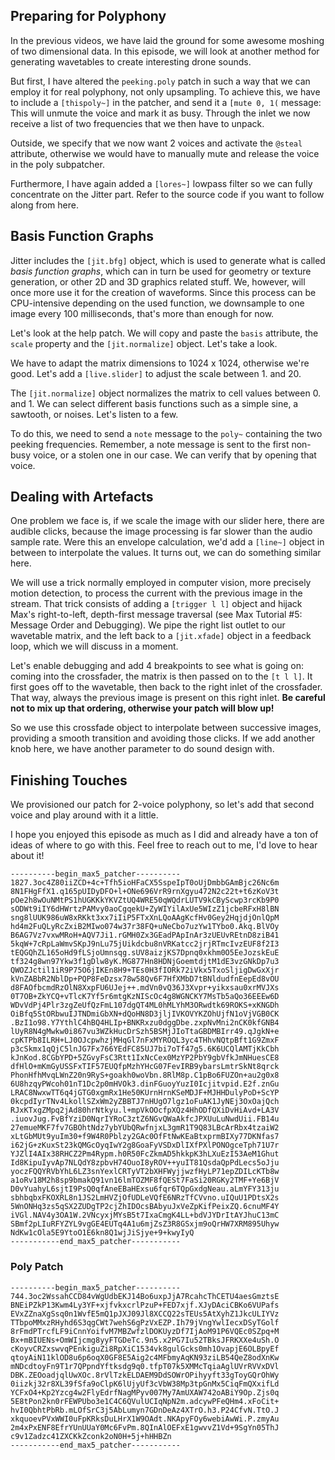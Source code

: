 ## Preparing for Polyphony

In the previous videos, we have laid the ground for some awesome moshing of two dimensional data. In this episode, we will look at another method for generating wavetables to create interesting drone sounds.

But first, I have altered the `peeking.poly` patch in such a way that we can employ it for real polyphony, not only upsampling. To achieve this, we have to include a `[thispoly~]` in the patcher, and send it a `[mute 0, 1(` message: This will unmute the voice and mark it as busy. Through the inlet we now receive a list of two frequencies that we then have to unpack.

Outside, we specify that we now want 2 voices and activate the `@steal` attribute, otherwise we would have to manually mute and release the voice in the poly subpatcher.

Furthermore, I have again added a `[lores~]` lowpass filter so we can fully concentrate on the Jitter part. Refer to the source code if you want to follow along from here.

## Basis Function Graphs

Jitter includes the `[jit.bfg]` object, which is used to generate what is called _basis function graphs_, which can in turn be used for geometry or texture generation, or other 2D and 3D graphics related stuff. We, however, will once more use it for the creation of waveforms. Since this process can be CPU-intensive depending on the used function, we downsample to one image every 100 milliseconds, that's more than enough for now.

Let's look at the help patch. We will copy and paste the `basis` attribute, the `scale` property and the `[jit.normalize]` object. Let's take a look.

We have to adapt the matrix dimensions to 1024 x 1024, otherwise we're good. Let's add a `[live.slider]` to adjust the scale between 1. and 20.

The `[jit.normalize]` object normalizes the matrix to cell values between 0. and 1. We can select different basis functions such as a simple sine, a sawtooth, or noises. Let's listen to a few.

To do this, we need to send a `note` message to the `poly~` containing the two peeking frequencies. Remember, a note message is sent to the first non-busy voice, or a stolen one in our case. We can verify that by opening that voice.

## Dealing with Artefacts

One problem we face is, if we scale the image with our slider here, there are audible clicks, because the image processing is far slower than the audio sample rate. Were this an envelope calculation, we'd add a `[line~]` object in between to interpolate the values. It turns out, we can do something similar here.

We will use a trick normally employed in computer vision, more precisely motion detection, to process the current with the previous image in the stream. That trick consists of adding a `[trigger l l]` object and hijack Max's right-to-left, depth-first message traversal (see Max Tutorial #5: Message Order and Debugging). We pipe the right list outlet to our wavetable matrix, and the left back to a `[jit.xfade]` object in a feedback loop, which we will discuss in a moment.

Let's enable debugging and add 4 breakpoints to see what is going on: coming into the crossfader, the matrix is then passed on to the `[t l l]`. It first goes off to the wavetable, then back to the right inlet of the crossfader. That way, always the previous image is present on this right inlet. **Be careful not to mix up that ordering, otherwise your patch will blow up!**

So we use this crossfade object to interpolate between successive images, providing a smooth transition and avoiding those clicks. If we add another knob here, we have another parameter to do sound design with.

## Finishing Touches

We provisioned our patch for 2-voice polyphony, so let's add that second voice and play around with it a little.

I hope you enjoyed this episode as much as I did and already have a ton of ideas of where to go with this. Feel free to reach out to me, I'd love to hear about it!

```
----------begin_max5_patcher----------
1827.3oc4Z80iiZCD+4c+Tfh5ioHFaCX5SspeIpT0oUjDmbbGAmBjc26Nc6m
8N1FHgFfX1.q165pUIDyDFO+l+ONe696VrR9rnXgyu472N2c22t+t6zKoV3t
pOe2h8wOuNMtPS1hUGKKkYKVZtUQ4WRE50qWQdrLUTV9kCByScwp3rcKb9P0
sODWt9iIY6dHWrtzPAMvy0aoCgqekU+ZyWIYilAxUe5WIzZ1jcbeRFxH8lBN
sng8lUUK986uW8xRKkt3xx7iIiP5FTxXnLQoAAgKcfHv0Gey2HqjdjOnlQpM
hd4m2FuQLyRcZxiB2MIwo074w37r38FQ+uNeCbo7uzYw1TYbo0.Akq.BlVOy
B6AG7Vz7vxwMRoH+AQV7Ji1.rGMH0Zx3GEadPApInAr3zUEUvREtnD8ziB41
5kqW+7cRpLaWmvSKpJ9nLu75jUikdcbu8nVRKatcc2jrjRTmcIvzEUF8f2I3
tEQGQhZL165oHd9fLSjoUmnsqg.sUV8aizjKS7Dpnq0xkhm0O5EeJozskEuE
tf324g8wn97Ykw3f1gDlw8yK.MG877Hn8HDNjGoemtdjtM1dE3vzGNkDp7u3
QWOZJctil1iR9P75O6jIKEn8H9+TEs0H3fIORk72iVkx5TxoSljigDwGxXjr
kVnZABbR2NblDp+PQP8FeDzsx78w58Qv6F7HfXMbD7tBNldudfnEepEd8vOU
d8FAOfbcmdRzOlN8XxpFU6UJej++.mdVn0vQ36J3Xvpr+yikxsau0xrMVJXs
0T7OB+ZkYCQ+vTlcK7Yf5r6mtgKzNIScOc4g8WGNCKY7MsTb5aQo36EEEw6D
WDvVdPj4Plr3zgZeUfQzFmL107dgQT4ML0hMLYhM3ORwdtk69ROKS+xKNGDh
OiBfq5StORbwuIJTNDmiGbXN+dQoHN8D3jljIVKOVYKZOhUjfN1oVjVGB0CK
.BzI1o98.Y7YthlC4hBQ4HLIp+BNKRxzu0dggDbe.zxpNvMni2nCK0kfGNB4
lUyR8N4gMwkw0i867vu3WZkHucDrSzh5BSMjJIoTtaGBDMBIrr49.qJgkN+e
cpKTPb8ILRH+LJ0OJcpwhzjMHqGl7nFxMYROQL3yc4THhvNQtpBft1G9ZmxF
p3cSkmx1qQjC5lnJG7Fx766YEdFC85UJ7bi7oTf47g5.6K6UCQlAMTjKkCbh
kJnKod.8CGbYPD+5ZGvyFsC3Rtt1IxNcCex0MzYP2PbY9gbVfkJmNHuesCE8
dfHlO+mKmGyUSSFxTIF57EUQfpMzhYHcG07FevIRB9ybarsLmtrSkNt8qrck
PhonHfhMvqLWnZ20n9RyS+goakh0woVbn.8RlM8p.C1pBo6FUZOn+au2g0x8
6U8hzqyPWcoh01nT1Dc2p0mHVOk3.dinFGuoyYuzI0Icjitvpid.E2f.znGu
LRAC8NwxwTT6q4jGTG0xgmRx1He50KUrnHrnKSeMDJF+MJHHDulyPoD+ScYP
0kcpdIyrTNv4LkollSZxWm2yZBBTJ7nHUgO7lgz1oFuAK1JyNEj3OxOajQch
RJxKTxgZMpq2jAd80hrNtkyu.l+mpVkOOcfpXQz4HhODfQXiDvHiAvd+LA3V
.iuovJug.FvBfYziD0NqrIYRoC3ztZ6NGvQWaAkfcJPXUuLuNwdUii.FB14u
27emueMKF7fv7GBOhtNdz7ybYUbQRwfnjxL3gmR1T9Q83LBcArRbx4tzaiW2
xLtGbMUt9yuIm30+f9W4R0Pblzy2GAc0OfFtNwKEaBtxprmBIXy77DKNfas7
i62jG+zKuxSt23kQMGcOyqIwY2g8GoaFyVSDxDlIXfPXlPONOgceTph71U7r
YJZlI4AIx38RHCZ2Pm4Rypm.h0R50FcZkmAD5hkkpK3hLXuEzI53AeM1Ghut
Id8KipuIyvAp7NLQdY8zpbvH74OuoI8yROV++yuIT81QsdaQpPdLecs5oJju
yoczFQQYRVbYhL6LZ3snYexlCRTyVT2bXHFWyjjwzfHyLP71epZDILcKTb8w
a1oRv18M2h8sp9bmakQ91vn16lmTOZMF8fQESt7FaSi20RGKy2TMF+Ye6BjV
D0vYuahyL6sjtI9PsQ0qfAneEBaHExsu6fqr6TQpGxdgNeau.aLmYFY313ju
sbhbqbxFKOXRL8n1JS2LmHVZjOfUDLeVQfE6NRzTfCVvno.uIQuU1PDtsX2s
5WnONHq3zs5qSX2ZUDgTP2cjZhIDOcsBAbyuJxVeZpKifPeixZQ.6cnuMF4Y
iVGl.NAV4y3OA1W.2VNcyxjMYsB5t7IxaCmgK4LL+bdVJYDrItAYJhuC13mC
SBmf2pLIuRFYZYL9vgGE4EUTq4A1u6mjZsZ3R8GSxjm9oQrHW7XRM895Uhyw
NdKw1cOla5E9YtoO1E6kn8Q1wjJiSjye+9+kwyIyQ
-----------end_max5_patcher-----------
```

### Poly Patch

```
----------begin_max5_patcher----------
744.3oc2WssahCCD84vWgUdbEKJ14Bo6uxpJjA7RcahcThCETU4aesGmztsE
BNEiPZkP13Kwm4Ly3YF+xjfvkxcrlPzuP+FED7xjf.XJyDAciCBKo6VUPafs
EVxZZnaXgSsq0n1WvfE5mQ1pJXJ09Jl8XCCQ22sTEUs5AtXyhZ1JkcULIYVz
TTbpoMMxzRHyhd6S3qgCWt7wehS6gPzVxEZP.Ih79jVngYwlIecxDSyTGolf
8rFmdPTrcfLF9iCnnYoifvM7MBZwfzlDOKUyzDf7IjAoM91P6VQEc0SZpq+M
Bx+mBIUENs+OmWIjcmg8yyFTGDeTc.9n5.x2PG7Iu52TBksJFRKXXe4uSh.O
cKoyvCRZxswvqPEnkiguZi8RpXiC1534vk8gulGcks0mh1OvapjE6OLBpyEf
qtoyAiN11klOD8u6p6oqX0GF8E5Aig2c4MFbmyAqKN93ziLB54QeZ8odXnKw
mNDcdtoyFn9T1r7QPpndYftksdg9q0.tfpT07k5XMMcTqiaAglUVrRVVxDVl
DBK.ZEOoadjqlUwXOc.8rVlTzkELDAEM9DdSOWrOPihyyft33gToyGQrOhWy
0iizkj32r8XL39fSfa9oClpK6lUjyUf3cVbW38Mp3tpGnMx5CiqFmQXxifLd
YCFxO4+Kp2Yzcg4w2FlyEdrfNagMPyv007My7AmUXAW742oABiY9Op.Zjs0q
5E8tPon2kn0rFEWPUbo3e1C4C6QVulUCIqNpN2m.adcywPFeQHm4.xFoCit+
hvI0QbhtPbRb.mLOfSrC3j5AbLumyn7GDnDeAz4XTrO.h3.P24CfvN.TtO.J
xkquoevPVxWWI0uFpKRksDuLHrX1W9OAdt.NKApyFOy6webiAwWi.P.zmyAu
2m4xPxENF8EfrYUnUUaY0Mc6FvPm.8QInAlOEFxE1gwvvZ1Vd+9SgYn05ThJ
c9v1Zadzc41ZXCKkZconk2oN0H+5j+hHHBZn
-----------end_max5_patcher-----------
```